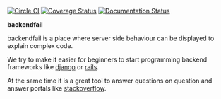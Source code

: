[![Circle CI](https://circleci.com/gh/arpheno/backendfail.svg?style=svg)](https://circleci.com/gh/arpheno/backendfail)
[![Coverage Status](https://coveralls.io/repos/arpheno/backendfail/badge.svg?branch=master&service=github)](https://coveralls.io/github/arpheno/backendfail?branch=master)
[![Documentation Status](https://readthedocs.org/projects/backendfail/badge/?version=latest)](http://backendfail.readthedocs.org/en/latest/?badge=latest)

**backendfail**

backendfail is a place where server side
behaviour can be displayed to explain complex code.

We try to make it easier for beginners to start programming
backend frameworks like [django](https://djangoproject.org) or
[rails]().

At the same time it is a great tool to answer questions on
question and answer portals like [stackoverflow](http://stackoverflow.com).

